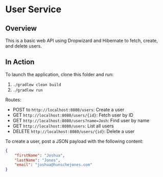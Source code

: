 # User Service

## Overview
This is a basic web API using Dropwizard and Hibernate to fetch, create, and delete users.

## In Action
To launch the application, clone this folder and run:
1. `./gradlew clean build`
2. `./gradlew run`

Routes:
* POST to `http://localhost:8080/users`: Create a user
* GET `http://localhost:8080/users/{id}`: Fetch user by ID
* GET `http://localhost:8080/users?name=Josh`: Find user by name
* GET `http://localhost:8080/users`: List all users
* DELETE `http://localhost:8080/users/{id}`: Delete a user

To create a user, post a JSON payload with the following content:

```json
{
	"firstName": "Joshua",
	"lastName": "Jones",
	"email": "joshua@hunschejones.com"
}
```
